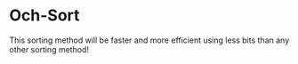 # Och-Sort
This sorting method will be faster and more efficient using less bits than any other sorting method!
